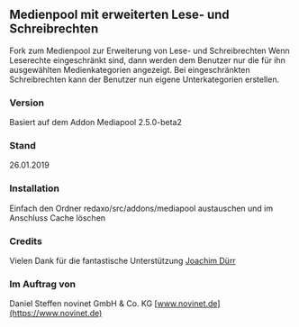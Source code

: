 ## Medienpool mit erweiterten Lese- und Schreibrechten
Fork zum Medienpool zur Erweiterung von Lese- und Schreibrechten
Wenn Leserechte eingeschränkt sind, dann werden dem Benutzer nur die für ihn ausgewählten Medienkategorien angezeigt. Bei eingeschränkten Schreibrechten kann der Benutzer nun eigene Unterkategorien erstellen.

### Version
Basiert auf dem Addon Mediapool 2.5.0-beta2

### Stand
26.01.2019

### Installation
Einfach den Ordner redaxo/src/addons/mediapool austauschen und im Anschluss Cache löschen

### Credits
Vielen Dank für die fantastische Unterstützung
[Joachim Dürr](https://github.com/joachimdoerr)

### Im Auftrag von
Daniel Steffen
novinet GmbH & Co. KG
[www.novinet.de](https://www.novinet.de)